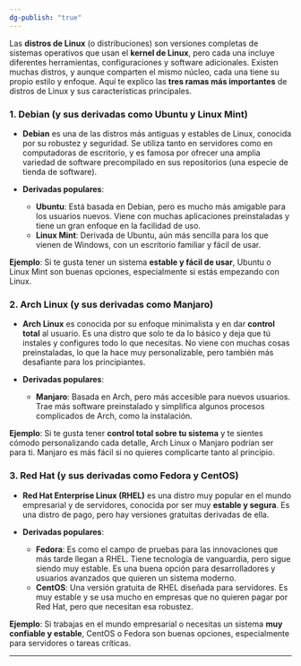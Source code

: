 ```yaml
---
dg-publish: "true"
---
```

Las **distros de Linux** (o distribuciones) son versiones completas de sistemas operativos que usan el **kernel de Linux**, pero cada una incluye diferentes herramientas, configuraciones y software adicionales. Existen muchas distros, y aunque comparten el mismo núcleo, cada una tiene su propio estilo y enfoque. Aquí te explico las **tres ramas más importantes** de distros de Linux y sus características principales.

### 1. **Debian** (y sus derivadas como Ubuntu y Linux Mint)

- **Debian** es una de las distros más antiguas y estables de Linux, conocida por su robustez y seguridad. Se utiliza tanto en servidores como en computadoras de escritorio, y es famosa por ofrecer una amplia variedad de software precompilado en sus repositorios (una especie de tienda de software).
    
- **Derivadas populares**:
    
    - **Ubuntu**: Está basada en Debian, pero es mucho más amigable para los usuarios nuevos. Viene con muchas aplicaciones preinstaladas y tiene un gran enfoque en la facilidad de uso.
    - **Linux Mint**: Derivada de Ubuntu, aún más sencilla para los que vienen de Windows, con un escritorio familiar y fácil de usar.

**Ejemplo**: Si te gusta tener un sistema **estable y fácil de usar**, Ubuntu o Linux Mint son buenas opciones, especialmente si estás empezando con Linux.

### 2. **Arch Linux** (y sus derivadas como Manjaro)

- **Arch Linux** es conocida por su enfoque minimalista y en dar **control total** al usuario. Es una distro que solo te da lo básico y deja que tú instales y configures todo lo que necesitas. No viene con muchas cosas preinstaladas, lo que la hace muy personalizable, pero también más desafiante para los principiantes.
    
- **Derivadas populares**:
    
    - **Manjaro**: Basada en Arch, pero más accesible para nuevos usuarios. Trae más software preinstalado y simplifica algunos procesos complicados de Arch, como la instalación.

**Ejemplo**: Si te gusta tener **control total sobre tu sistema** y te sientes cómodo personalizando cada detalle, Arch Linux o Manjaro podrían ser para ti. Manjaro es más fácil si no quieres complicarte tanto al principio.

### 3. **Red Hat** (y sus derivadas como Fedora y CentOS)

- **Red Hat Enterprise Linux (RHEL)** es una distro muy popular en el mundo empresarial y de servidores, conocida por ser muy **estable y segura**. Es una distro de pago, pero hay versiones gratuitas derivadas de ella.
    
- **Derivadas populares**:
    
    - **Fedora**: Es como el campo de pruebas para las innovaciones que más tarde llegan a RHEL. Tiene tecnología de vanguardia, pero sigue siendo muy estable. Es una buena opción para desarrolladores y usuarios avanzados que quieren un sistema moderno.
    - **CentOS**: Una versión gratuita de RHEL diseñada para servidores. Es muy estable y se usa mucho en empresas que no quieren pagar por Red Hat, pero que necesitan esa robustez.

**Ejemplo**: Si trabajas en el mundo empresarial o necesitas un sistema **muy confiable y estable**, CentOS o Fedora son buenas opciones, especialmente para servidores o tareas críticas.

---
